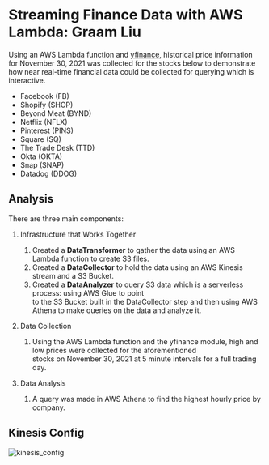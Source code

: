 # Streaming Finance Data with AWS Lambda: Graam Liu

Using an AWS Lambda function and [yfinance](https://pypi.org/project/yfinance/), 
historical price information for November 30, 2021 was collected for the stocks below to demonstrate how near real-time financial data could be collected for querying which is interactive. 
 
- Facebook (FB)
- Shopify (SHOP)
- Beyond Meat (BYND)
- Netflix (NFLX)
- Pinterest (PINS)
- Square (SQ)
- The Trade Desk (TTD)
- Okta (OKTA)
- Snap (SNAP)
- Datadog (DDOG)

## Analysis
There are three main components:

1. Infrastructure that Works Together
    1. Created a **DataTransformer** to gather the data using an AWS Lambda function to create S3 files.
    2. Created a **DataCollector** to hold the data using an AWS Kinesis stream and a S3 Bucket. 
    3. Created a **DataAnalyzer** to query S3 data which is a serverless process: using AWS Glue to point  
    to the S3 Bucket built in the DataCollector step and then using AWS Athena to make queries on the data and analyze it. 
    
2. Data Collection
    1. Using the AWS Lambda function and the yfinance module, high and low prices were collected for the aforementioned  
    stocks on November 30, 2021 at 5 minute intervals for a full trading day. 
    
3. Data Analysis
    1. A query was made in AWS Athena to find the highest hourly price by company. 



## Kinesis Config

![kinesis_config](assets/kinesis_config.png)

